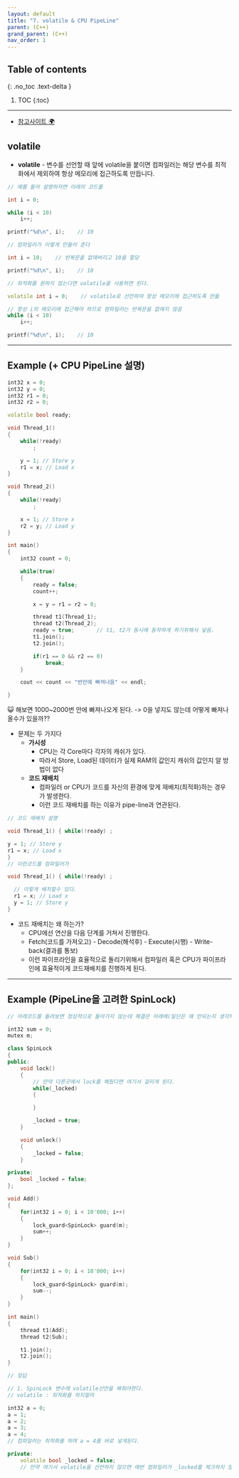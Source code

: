 ```yaml
---
layout: default
title: "7. volatile & CPU PipeLine"
parent: (C++)
grand_parent: (C++)
nav_order: 1
---
```


## Table of contents
{: .no_toc .text-delta }

1. TOC
{:toc}

---

* [참고사이트 🌍](https://easycoding-7.github.io/blog/basic/volatile/#/)

## volatile

* **volatile** - 변수를 선언할 때 앞에 volatile을 붙이면 컴파일러는 해당 변수를 최적화에서 제외하여 항상 메모리에 접근하도록 만듭니다.

```cpp
// 예를 들어 설명하자면 아래의 코드를

int i = 0;

while (i < 10)
    i++;

printf("%d\n", i);    // 10
```

```cpp
// 컴파일러가 이렇게 만들어 준다

int i = 10;    // 반복문을 없애버리고 10을 할당

printf("%d\n", i);    // 10
```

```cpp
// 최적화를 원하지 않는다면 volatile을 사용하면 된다.

volatile int i = 0;    // volatile로 선언하여 항상 메모리에 접근하도록 만듦

// 항상 i의 메모리에 접근해야 하므로 컴파일러는 반복문을 없애지 않음
while (i < 10)
    i++;

printf("%d\n", i);    // 10
```

---

## Example (+ CPU PipeLine 설명)

```cpp
int32 x = 0;
int32 y = 0;
int32 r1 = 0;
int32 r2 = 0;

volatile bool ready;

void Thread_1()
{
    while(!ready)
        ;

    y = 1; // Store y
    r1 = x; // Load x
}

void Thread_2()
{
    while(!ready)
        ;

    x = 1; // Store x
    r2 = y; // Load y
}

int main()
{
    int32 count = 0;

    while(true)
    {
        ready = false;
        count++;

        x = y = r1 = r2 = 0;

        thread t1(Thread_1);
        thread t2(Thread_2);
        ready = true;       // t1, t2가 동시에 동작하게 하기위해서 넣음.
        t1.join();
        t2.join();

        if(r1 == 0 && r2 == 0)
            break;
    }

    cout << count << "번만에 빠져나옴" << endl;

}
```

😺 해보면 1000~2000번 안에 빠져나오게 된다. -> 0을 넣지도 않는데 어떻게 빠져나올수가 있을까??

* 문제는 두 가지다
    * **가시성**
        * CPU는 각 Core마다 각자의 캐쉬가 있다.
        * 따라서 Store, Load된 데이터가 실제 RAM의 값인지 캐쉬의 값인지 알 방법이 없다
    * **코드 재배치**
        * 컴파일러 or CPU가 코드를 자신의 환경에 맞게 재배치(최적화)하는 경우가 발생한다.
        * 이런 코드 재배치를 하는 이유가 pipe-line과 연관된다. 
        
```cpp
// 코드 재배치 설명

void Thread_1() { while(!ready) ;

y = 1; // Store y 
r1 = x; // Load x 
}
// 이런코드를 컴파일러가
```

```cpp
void Thread_1() { while(!ready) ;

  // 이렇게 배치할수 있다.
  r1 = x; // Load x
  y = 1; // Store y   
}   
```

* 코드 재배치는 왜 하는가?
    * CPU에선 연산을 다음 단계를 거쳐서 진행한다.
    * Fetch(코드를 가져오고) - Decode(해석후) - Execute(시행) - Write-back(결과를 통보)
    * 이런 파이프라인을 효율적으로 돌리기위해서 컴파일러 혹은 CPU가 파이프라인에 효율적이게 코드재배치를 진행하게 된다.

---

## Example (PipeLine을 고려한 SpinLock)

```cpp
// 아래코드를 돌려보면 정상적으로 돌아가지 않는데 해결은 아래에(일단은 왜 안되는지 생각해 보자)

int32 sum = 0;
mutex m;

class SpinLock
{
public:
    void lock()
    {
        // 만약 다른곳에서 lock를 해뒀다면 여기서 걸리게 된다.
        while(_locked)
        {

        }

        _locked = true;
    }

    void unlock()
    {
        _locked = false;
    }

private:
    bool _locked = false;
};

void Add()
{
    for(int32 i = 0; i < 10'000; i++)
    {
        lock_guard<SpinLock> guard(m);
        sum++;
    }
}

void Sub()
{
    for(int32 i = 0; i < 10'000; i++)
    {
        lock_guard<SpinLock> guard(m);
        sum--;
    }
}

int main()
{
    thread t1(Add);
    thread t2(Sub);

    t1.join();
    t2.join();
}
```

```cpp
// 정답

// 1. SpinLock 변수에 volatile선언을 해줘야한다.
// volatile : 최적화를 하지말라

int32 a = 0;
a = 1;
a = 2;
a = 3;
a = 4;
// 컴파일러는 최적화를 하며 a = 4를 바로 넣게된다.

private:
    volatile bool _locked = false;
    // 만약 여기서 volatile을 선언하지 않으면 매번 컴파일러가 _locked를 체크하지 않는다
```